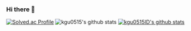 ### Hi there 👋

<!--
**caseBread/caseBread** is a ✨ _special_ ✨ repository because its `README.md` (this file) appears on your GitHub profile.

Here are some ideas to get you started:

- 🔭 I’m currently working on ...
- 🌱 I’m currently learning ...
- 👯 I’m looking to collaborate on ...
- 🤔 I’m looking for help with ...
- 💬 Ask me about ...
- 📫 How to reach me: ...
- 😄 Pronouns: ...
- ⚡ Fun fact: ...
-->


[![Solved.ac Profile](http://mazassumnida.wtf/api/v2/generate_badge?boj=kgu0515)](https://solved.ac/kgu0515/)
![kgu0515's github stats](https://github-readme-stats.vercel.app/api?username=kgu0515&show_icons=true)
[![kgu0515ID's github stats](https://github-readme-stats.vercel.app/api/top-langs/?username=kgu0515&show_icons=true&hide_border=true&title_color=004386&icon_color=004386&layout=compact)](https://github.com/kgu0515)
